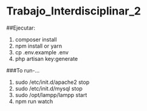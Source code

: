 # Trabajo_Interdisciplinar_2

##Ejecutar:
1. composer install
2. npm install or yarn
3. cp .env.example .env
4. php artisan key:generate

###To run-...

1. sudo /etc/init.d/apache2 stop
2. sudo /etc/init.d/mysql stop
3. sudo /opt/lampp/lampp start
4. npm run watch
